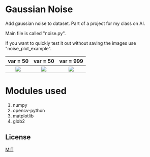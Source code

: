 # Gaussian Noise

Add gaussian noise to dataset. Part of a project for my class on AI.

Main file is called "noise.py". 

If you want to quickly test it out without saving the images use "noise_plot_example".

| var = 50 | var = 50 | var = 999 |
:--:|:--:|:--:|
![](https://i.imgur.com/uQoSC8Y.png)| ![](https://i.imgur.com/NlR15n1.png)| ![](https://i.imgur.com/FxOXaZe.png)

# Modules used

1. numpy
2. opencv-python
3. matplotlib
4. glob2

## License

[MIT](https://choosealicense.com/licenses/mit/)